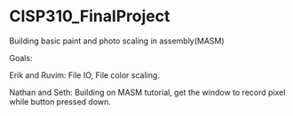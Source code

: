 # CISP310_FinalProject
Building basic paint and photo scaling in assembly(MASM)

Goals:

  Erik and Ruvim:
    File IO, File color scaling.

  Nathan and Seth:
    Building on MASM tutorial, get the window to record pixel while button pressed down.
